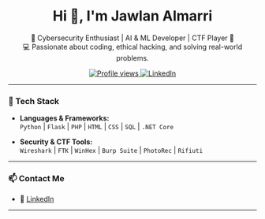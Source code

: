 <h1 align="center">Hi 👋, I'm Jawlan Almarri</h1>
<p align="center">
🚀 Cybersecurity Enthusiast | AI & ML Developer | CTF Player 🎯 <br>
💻 Passionate about coding, ethical hacking, and solving real-world problems. <br>
</p>

<p align="center">
  <a href="https://github.com/Jawlano">
    <img src="https://komarev.com/ghpvc/?username=Jawlano&style=flat-square&color=blue" alt="Profile views"/>
  </a>
  <a href="https://www.linkedin.com/in/jawlan-almarri">
    <img src="https://img.shields.io/badge/LinkedIn-Jawlan%20Almarri-blue?logo=linkedin&style=flat-square" alt="LinkedIn"/>
  </a>
</p>

---

### 🔧 Tech Stack

- **Languages & Frameworks:**  
  `Python` | `Flask` |
  `PHP` | `HTML` | `CSS` | `SQL` | `.NET Core`

- **Security & CTF Tools:**  
  `Wireshark` | `FTK` | `WinHex` | `Burp Suite` | `PhotoRec` | `Rifiuti`

---

### 📫 Contact Me
- 📎 [LinkedIn](https://www.linkedin.com/in/jawlan-almarri)

---

